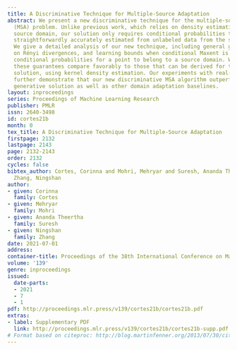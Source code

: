 ```yaml
---
title: A Discriminative Technique for Multiple-Source Adaptation
abstract: We present a new discriminative technique for the multiple-source adaptation
  (MSA) problem. Unlike previous work, which relies on density estimation for each
  source domain, our solution only requires conditional probabilities that can be
  straightforwardly accurately estimated from unlabeled data from the source domains.
  We give a detailed analysis of our new technique, including general guarantees based
  on Rényi divergences, and learning bounds when conditional Maxent is used for estimating
  conditional probabilities for a point to belong to a source domain. We show that
  these guarantees compare favorably to those that can be derived for the generative
  solution, using kernel density estimation. Our experiments with real-world applications
  further demonstrate that our new discriminative MSA algorithm outperforms the previous
  generative solution as well as other domain adaptation baselines.
layout: inproceedings
series: Proceedings of Machine Learning Research
publisher: PMLR
issn: 2640-3498
id: cortes21b
month: 0
tex_title: A Discriminative Technique for Multiple-Source Adaptation
firstpage: 2132
lastpage: 2143
page: 2132-2143
order: 2132
cycles: false
bibtex_author: Cortes, Corinna and Mohri, Mehryar and Suresh, Ananda Theertha and
  Zhang, Ningshan
author:
- given: Corinna
  family: Cortes
- given: Mehryar
  family: Mohri
- given: Ananda Theertha
  family: Suresh
- given: Ningshan
  family: Zhang
date: 2021-07-01
address:
container-title: Proceedings of the 38th International Conference on Machine Learning
volume: '139'
genre: inproceedings
issued:
  date-parts:
  - 2021
  - 7
  - 1
pdf: http://proceedings.mlr.press/v139/cortes21b/cortes21b.pdf
extras:
- label: Supplementary PDF
  link: http://proceedings.mlr.press/v139/cortes21b/cortes21b-supp.pdf
# Format based on citeproc: http://blog.martinfenner.org/2013/07/30/citeproc-yaml-for-bibliographies/
---
```

